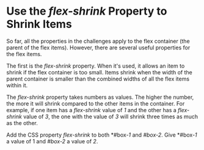 ﻿# Use the *flex-shrink* Property to Shrink Items

So far, all the properties in the challenges 
apply to the flex container (the parent of the flex items). 
However, there are several useful properties for the flex items.

The first is the *flex-shrink* property. 
When it's used, it allows an item to shrink 
if the flex container is too small. 
Items shrink when the width of the 
parent container is smaller than the 
combined widths of all the flex items within it.

The *flex-shrink* property takes 
numbers as values. The higher the number, 
the more it will shrink compared to the 
other items in the container. For example, 
if one item has a *flex-shrink* value of *1* and 
the other has a *flex-shrink* value of *3*, the 
one with the value of *3* will shrink three 
times as much as the other.

Add the CSS property *flex-shrink* to 
both *#box-*1* and *#box-2*. 
Give *#box-*1* a value of 1 and *#box-2* a value of *2*.

![]()